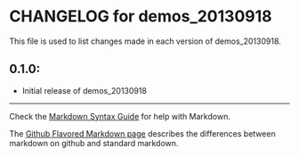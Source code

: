 # CHANGELOG for demos_20130918

This file is used to list changes made in each version of demos_20130918.

## 0.1.0:

* Initial release of demos_20130918

- - -
Check the [Markdown Syntax Guide](http://daringfireball.net/projects/markdown/syntax) for help with Markdown.

The [Github Flavored Markdown page](http://github.github.com/github-flavored-markdown/) describes the differences between markdown on github and standard markdown.
